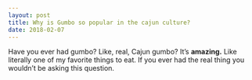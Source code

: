 ```yaml
---
layout: post
title: Why is Gumbo so popular in the cajun culture?
date: 2018-02-07
---
```


<p>Have you ever had gumbo? Like, real, Cajun gumbo? It’s <b>amazing.</b> Like literally one of my favorite things to eat. If you ever had the real thing you wouldn’t be asking this question.</p>

